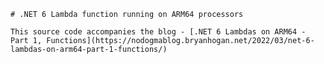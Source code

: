    # .NET 6 Lambda function running on ARM64 processors

    This source code accompanies the blog - [.NET 6 Lambdas on ARM64 - Part 1, Functions](https://nodogmablog.bryanhogan.net/2022/03/net-6-lambdas-on-arm64-part-1-functions/)
